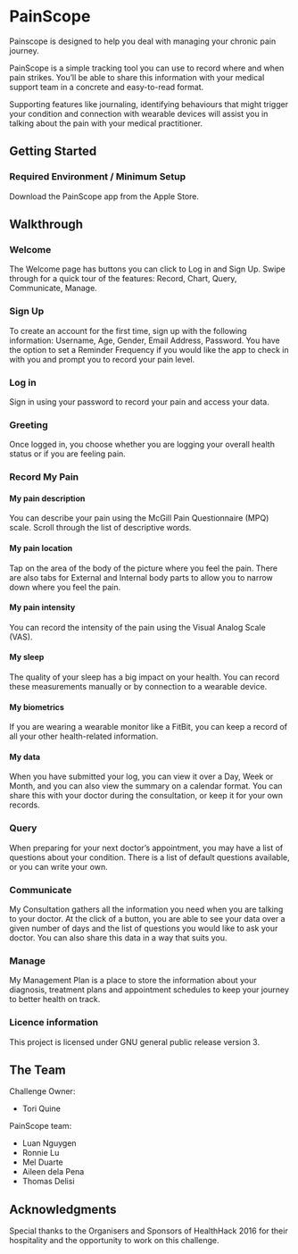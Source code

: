 # PainScope

Painscope is designed to help you deal with managing your chronic pain journey.

PainScope is a simple tracking tool you can use to record where and when pain strikes. You’ll be able to share this information with your medical support team in a concrete and easy-to-read format.

Supporting features like journaling, identifying behaviours that might trigger your condition and connection with wearable devices will assist you in talking about the pain with your medical practitioner.

## Getting Started

### Required Environment / Minimum Setup

Download the PainScope app from the Apple Store.

## Walkthrough

### Welcome

The Welcome page has buttons you can click to Log in and Sign Up. Swipe through for a quick tour of the features: Record, Chart, Query, Communicate, Manage.

### Sign Up

To create an account for the first time, sign up with the following information: Username, Age, Gender, Email Address, Password. You have the option to set a Reminder Frequency if you would like the app to check in with you and prompt you to record your pain level.

### Log in

Sign in using your password to record your pain and access your data.

### Greeting

Once logged in, you choose whether you are logging your overall health status or if you are feeling pain.

### Record My Pain

#### My pain description

You can describe your pain using the McGill Pain Questionnaire (MPQ) scale. Scroll through the list of descriptive words.

#### My pain location

Tap on the area of the body of the picture where you feel the pain. There are also tabs for External and Internal body parts to allow you to narrow down where you feel the pain.

#### My pain intensity

You can record the intensity of the pain using the Visual Analog Scale (VAS).

#### My sleep

The quality of your sleep has a big impact on your health. You can record these measurements manually or by connection to a wearable device.

#### My biometrics

If you are wearing a wearable monitor like a FitBit, you can keep a record of all your other health-related information.

#### My data

When you have submitted your log, you can view it over a Day, Week or Month, and you can also view the summary on a calendar format. You can share this with your doctor during the consultation, or keep it for your own records.

### Query

When preparing for your next doctor’s appointment, you may have a list of questions about your condition. There is a list of default questions available, or you can write your own.

### Communicate

My Consultation gathers all the information you need when you are talking to your doctor. At the click of a button, you are able to see your data over a given number of days and the list of questions you would like to ask your doctor. You can also share this data in a way that suits you.

### Manage

My Management Plan is a place to store the information about your diagnosis, treatment plans and appointment schedules to keep your journey to better health on track.

### Licence information

This project is licensed under GNU general public release version 3. 

## The Team

Challenge Owner:

  * Tori Quine

PainScope team:

  * Luan Nguygen
  * Ronnie Lu
  * Mel Duarte
  * Aileen dela Pena
  * Thomas Delisi

## Acknowledgments

Special thanks to the Organisers and Sponsors of HealthHack 2016 for their hospitality and the opportunity to work on this challenge.

